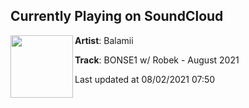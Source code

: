 ## Currently Playing on SoundCloud

[<img align="left" width="100" src="https://i1.sndcdn.com/artworks-5VrBLVfdJNToZr1v-Y59UcQ-t500x500.jpg">](https://soundcloud.com/balamii/bonse1-w-robek-august-2021)

**Artist**: Balamii 

**Track**: BONSE1 w/ Robek - August 2021

Last updated at 08/02/2021 07:50

